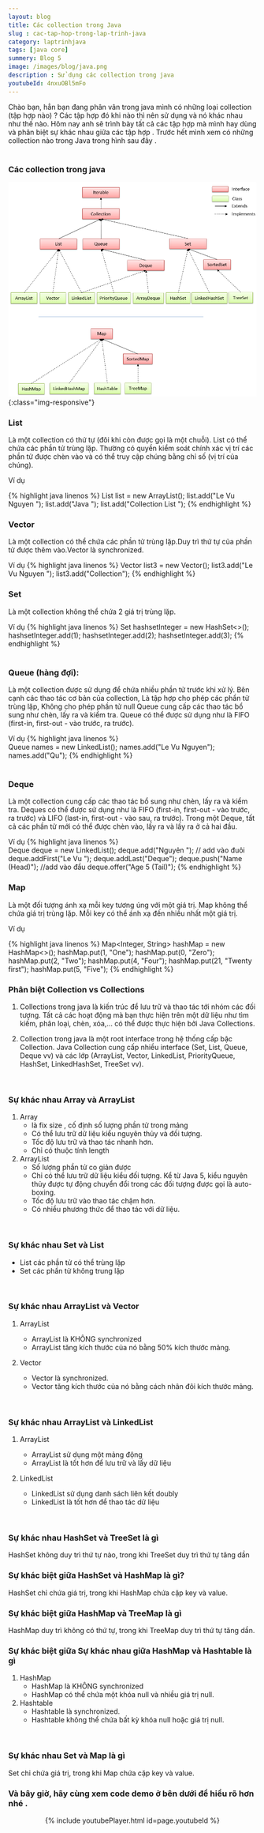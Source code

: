 ```yaml
---
layout: blog
title: Các collection trong Java 
slug : cac-tap-hop-trong-lap-trinh-java
category: laptrinhjava
tags: [java core]
summery: Blog 5
image: /images/blog/java.png
description : Sử dụng các collection trong java 
youtubeId: 4nxuOBl5mFo
---
```


Chào bạn, hẳn bạn đang phân vân trong java mình có những loại collection (tập hợp nào) ? Các tập hợp đó khi nào thì nên sử dụng và nó khác nhau như thế nào.
Hôm nay anh sẽ trình bày tất cả các tập hợp mà mình hay dùng và phân biệt sự khác nhau giữa các tập hợp . 
Trước hết mình xem có những collection nào trong Java trong hình sau đây . 
<br><br>

### Các collection trong java
![Cấu trúc dự án](/images/post/collection/collection.png){:class="img-responsive"}
<br>

### List 
Là một collection có thứ tự (đôi khi còn được gọi là một chuỗi). 
List có thể chứa các phần tử trùng lặp. Thường có quyền kiểm soát chính xác vị trí các phần tử được chèn vào và có thể truy cập chúng bằng chỉ số (vị trí của chúng).

Ví dụ

{% highlight java linenos %}
List<String> list = new ArrayList<String>();
list.add("Le Vu Nguyen ");
list.add("Java ");
list.add("Collection List ");
{% endhighlight %}
<br>

### Vector 
Là một collection có thể chứa các phần tử trùng lặp.Duy trì thứ tự của phần tử được thêm vào.Vector là synchronized.

Ví dụ 
{% highlight java linenos %}
Vector<String> list3 = new Vector<String>();
        list3.add("Le Vu Nguyen ");
        list3.add("Collection");
{% endhighlight %}
<br>

### Set 
Là  một collection không thể chứa 2 giá trị trùng lặp.

Ví dụ
{% highlight java linenos %}
 Set<Integer> hashsetInteger = new HashSet<>();
    hashsetInteger.add(1);
    hashsetInteger.add(2);
    hashsetInteger.add(3);
{% endhighlight %}    
<br>    
    
### Queue (hàng đợi): 
Là một collection được sử dụng để chứa nhiều phần tử trước khi xử lý. Bên cạnh các thao tác cơ bản của collection, Là tập hợp cho phép các phần tử trùng lặp, Không cho phép phần tử null
Queue cung cấp các thao tác bổ sung như chèn, lấy ra và kiểm tra. Queue có thể được sử dụng như là FIFO (first-in, first-out - vào trước, ra trước).

Ví dụ
 {% highlight java linenos %}   
    Queue<String> names = new LinkedList<String>();
    names.add("Le Vu Nguyen");
    names.add("Qu");
{% endhighlight %}  
<br>

### Deque 
Là một collection cung cấp các thao tác bổ sung như chèn, lấy ra và kiểm tra. Deques có thể được sử dụng như là FIFO (first-in, first-out - vào trước, ra trước) và LIFO (last-in, first-out - vào sau, ra trước). 
Trong một Deque, tất cả các phần tử mới có thể được chèn vào, lấy ra và lấy ra ở cả hai đầu.

Ví dụ
 {% highlight java linenos %}   
    Deque<String> deque = new LinkedList<String>(); 
        deque.add("Nguyên "); // add vào đuôi 
        deque.addFirst("Le Vu "); 
        deque.addLast("Deque"); 
        deque.push("Name   (Head)"); //add vào đầu 
        deque.offer("Age  5 (Tail)"); 
{% endhighlight %}
<br>

### Map
Là một đối tượng ánh xạ mỗi key tương úng với một giá trị. Map không thể chứa giá trị trùng lặp. Mỗi key có thể ánh xạ đến nhiều nhất một giá trị.

Ví dụ

{% highlight java linenos %} 
Map<Integer, String> hashMap = new HashMap<>();
    hashMap.put(1, "One");
    hashMap.put(0, "Zero");
    hashMap.put(2, "Two");
    hashMap.put(4, "Four");
    hashMap.put(21, "Twenty first");
    hashMap.put(5, "Five");
{% endhighlight %}
<br>

### Phân biệt Collection vs Collections

1. Collections trong java là kiến trúc để lưu trữ và thao tác tới nhóm các đối tượng. Tất cả các hoạt động mà bạn thực hiện trên một dữ liệu như tìm kiếm, phân loại, chèn, xóa,... có thể được thực hiện bởi Java Collections.

2. Collection trong java là một root interface trong hệ thống cấp bậc Collection. Java Collection cung cấp nhiều interface (Set, List, Queue, Deque vv) và các lớp (ArrayList, Vector, LinkedList, PriorityQueue, HashSet, LinkedHashSet, TreeSet vv).
<br>

### Sự khác nhau  Array và ArrayList
1. Array 
    * là fix size , cố định số lượng phần tử trong mảng
    * Có thể lưu trữ dữ liệu kiểu nguyên thủy và đối tượng.
    * Tốc độ lưu trữ và thao tác nhanh hơn.
    * Chỉ có thuộc tính length
2. ArrayList 
    * Số lượng phần tử co giản được 
    * Chỉ có thể lưu trữ dữ liệu kiểu đối tượng. Kể từ Java 5, kiểu nguyên thủy được tự động chuyển đổi trong các đối tượng được gọi là auto-boxing.
    * Tốc độ lưu trữ vào thao tác chậm hơn.
    * Có nhiều phương thức để thao tác với dữ liệu.
<br>

### Sự khác nhau Set và List
* List các phần tử có thể trùng lặp
* Set các phần tử không trung lặp
<br>

### Sự khác nhau  ArrayList và Vector
1. ArrayList
    * ArrayList là KHÔNG synchronized
    * ArrayList tăng kích thước của nó bằng 50% kích thước mảng.

2. Vector 
    * Vector là synchronized.
    * Vector tăng kích thước của nó bằng cách nhân đôi kích thước mảng.
<br>
   
### Sự khác nhau ArrayList và LinkedList 
1. ArrayList
    * ArrayList sử dụng một mảng động
    * ArrayList là tốt hơn để lưu trữ và lấy dữ liệu
    
2. LinkedList 
    * LinkedList sử dụng danh sách liên kết doubly
    * LinkedList là tốt hơn để thao tác dữ liệu
<br>

### Sự khác nhau HashSet và TreeSet là gì
HashSet không duy trì thứ tự nào, trong khi TreeSet duy trì thứ tự tăng dần
<br>

### Sự khác biệt giữa HashSet và HashMap là gì?
HashSet chỉ chứa giá trị, trong khi HashMap chứa cặp key và value.
<br>

### Sự khác biệt giữa HashMap và TreeMap là gì
HashMap duy trì không có thứ tự, trong khi TreeMap duy trì thứ tự tăng dần.
<br>

### Sự khác biệt giữa Sự khác nhau giữa HashMap và Hashtable là gì
1. HashMap
    * HashMap là KHÔNG synchronized
    * HashMap có thể chứa một khóa null và nhiều giá trị null.
2. Hashtable
    * Hashtable là synchronized.
    * Hashtable không thể chứa bất kỳ khóa null hoặc giá trị null.
<br>
    
### Sự khác nhau Set và Map  là gì
Set chỉ chứa giá trị, trong khi Map chứa cặp key và value.
<br>

### Và bây giờ, hãy cùng xem code demo ở bên dưới để hiểu rõ hơn nhé . 
<p align="center">
{% include youtubePlayer.html id=page.youtubeId %}
<p>